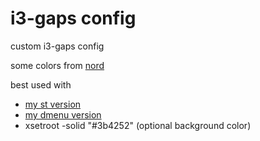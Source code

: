 # i3-gaps config

custom i3-gaps config

some colors from [nord](https://www.nordtheme.com/docs/colors-and-palettes)

best used with
* [my st version](https://github.com/darius1702/st)
* [my dmenu version](https://github.com/darius1702/dmenu)
* xsetroot -solid "#3b4252" (optional background color)
